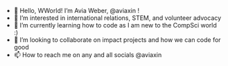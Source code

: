 - 👋 Hello, WWorld! I’m Avia Weber, @aviaxin !
- 👀 I’m interested in international relations, STEM, and volunteer advocacy
- 🌱 I’m currently learning how to code as I am new to the CompSci world :)
- 💞️ I’m looking to collaborate on impact projects and how we can code for good
- 📫 How to reach me on any and all socials @aviaxin 

<!---
aviaxin/aviaxin is a ✨ special ✨ repository because its `README.md` (this file) appears on your GitHub profile.
You can click the Preview link to take a look at your changes.
--->
